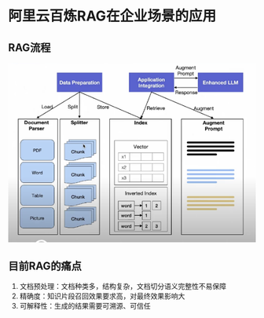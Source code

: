 # 阿里云百炼RAG在企业场景的应用

## RAG流程

![RAG流程](<Screenshot 2024-01-31 at 3.49.10 PM.png>)

## 目前RAG的痛点
1. 文档预处理：文档种类多，结构复杂，文档切分语义完整性不易保障
2. 精确度：知识片段召回效果要求高，对最终效果影响大
3. 可解释性：生成的结果需要可溯源、可信任


